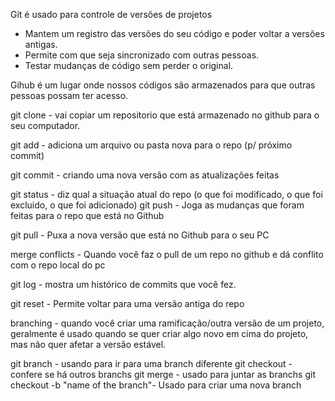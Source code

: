 Git é usado para controle de versões de projetos

- Mantem um registro das versões do seu código e poder voltar a versões antigas.
- Permite com que seja sincronizado com outras pessoas.
- Testar mudanças de código sem perder o original.

Gihub é um lugar onde nossos códigos são armazenados para que outras pessoas possam ter acesso.

git clone - vai copiar um repositorio que está armazenado no github para o seu computador.

git add - adiciona um arquivo ou pasta nova para o repo (p/ próximo commit)

git commit - criando uma nova versão com as atualizações feitas

git status - diz qual a situação atual do repo (o que foi modificado, o que foi excluido, o que foi adicionado)
git push - Joga as mudanças que foram feitas para o repo que está no Github

git pull - Puxa a nova versão que está no Github para o seu PC

merge conflicts - Quando você faz o pull de um repo no github e dá conflito com o repo local do pc

git log - mostra um histórico de commits que você fez.

git reset - Permite voltar para uma versão antiga do repo

branching - quando você criar uma ramificação/outra versão de um projeto, geralmente é usado quando se quer criar algo novo em cima do projeto, mas não quer afetar a versão estável.

git branch - usando para ir para uma branch diferente
git checkout - confere se há outros branchs
git merge - usado para juntar as branchs
git checkout -b "name of the branch"- Usado para criar uma nova branch
